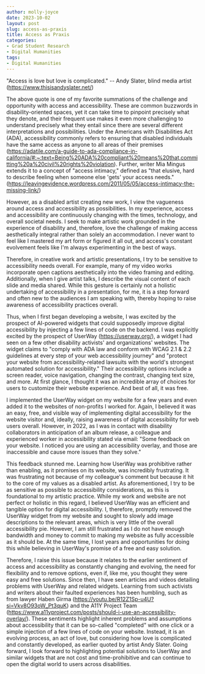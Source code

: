 ```yaml
---
author: molly-joyce
date: 2023-10-02
layout: post
slug: access-as-praxis
title: Access as Praxis
categories:
- Grad Student Research
- Digital Humanities
tags:
- Digital Humanities
---
```

"Access is love but love is complicated." -- Andy Slater, blind media artist (<https://www.thisisandyslater.net/>)

The above quote is one of my favorite summations of the challenge and opportunity with access and accessibility. These are common buzzwords in disability-oriented spaces, yet it can take time to pinpoint precisely what they denote, and their frequent use makes it even more challenging to understand precisely what they entail since there are several different interpretations and possibilities. Under the Americans with Disabilities Act (ADA), accessibility commonly refers to ensuring that disabled individuals have the same access as anyone to all areas of their premises (<https://adatile.com/a-guide-to-ada-compliance-in-california/#:~:text=Being%20ADA%20compliant%20means%20that,committing%20a%20civil%20rights%20violation>). Further, writer Mia Mingus extends it to a concept of "access intimacy," defined as "that elusive, hard to describe feeling when someone else 'gets' your access needs." (<https://leavingevidence.wordpress.com/2011/05/05/access-intimacy-the-missing-link/>)

However, as a disabled artist creating new work, I view the vagueness around access and accessibility as possibilities. In my experience, access and accessibility are continuously changing with the times, technology, and overall societal needs. I seek to make artistic work grounded in the experience of disability and, therefore, love the challenge of making access aesthetically integral rather than solely an accommodation. I never want to feel like I mastered my art form or figured it all out, and access's constant evolvement feels like I'm always experimenting in the best of ways.

Therefore, in creative work and artistic presentations, I try to be sensitive to accessibility needs overall. For example, many of my video works incorporate open captions aesthetically into the video framing and editing. Additionally, when I give artist talks, I describe the visual content of each slide and media shared. While this gesture is certainly not a holistic undertaking of accessibility in a presentation, for me, it is a step forward and often new to the audiences I am speaking with, thereby hoping to raise awareness of accessibility practices overall.

Thus, when I first began developing a website, I was excited by the prospect of AI-powered widgets that could supposedly improve digital accessibility by injecting a few lines of code on the backend. I was explicitly excited by the prospect of UserWay (<https://userway.org/>), a widget I had seen on a few other disability activists' and organizations' websites. The widget claims to "comply with ADA law and conform with WCAG 2.1 & 2.2 guidelines at every step of your web accessibility journey" and "protect your website from accessibility-related lawsuits with the world's strongest automated solution for accessibility." Their accessibility options include a screen reader, voice navigation, changing the contrast, changing text size, and more. At first glance, I thought it was an incredible array of choices for users to customize their website experience. And best of all, it was free.

I implemented the UserWay widget on my website for a few years and even added it to the websites of non-profits I worked for. Again, I believed it was an easy, free, and visible way of implementing digital accessibility for the website visitor and, ideally, raising awareness of digital accessibility for web users overall. However, in 2022, as I was in contact with disability collaborators in anticipation of an album release, a colleague and experienced worker in accessibility stated via email: "Some feedback on your website. I noticed you are using an accessibility overlay, and those are inaccessible and cause more issues than they solve."

This feedback stunned me. Learning how UserWay was prohibitive rather than enabling, as it promises on its website, was incredibly frustrating. It was frustrating not because of my colleague's comment but because it hit to the core of my values as a disabled artist. As aforementioned, I try to be as sensitive as possible to accessibility considerations, as this is foundational to my artistic practice. While my work and website are not perfect or holistic in this regard, I believed UserWay was an efficient and tangible option for digital accessibility. I, therefore, promptly removed the UserWay widget from my website and sought to slowly add image descriptions to the relevant areas, which is very little of the overall accessibility pie. However, I am still frustrated as I do not have enough bandwidth and money to commit to making my website as fully accessible as it should be. At the same time, I lost years and opportunities for doing this while believing in UserWay's promise of a free and easy solution.

Therefore, I raise this issue because it relates to the earlier sentiment of access and accessibility as constantly changing and evolving, the need for flexibility and to remove options, even if, like me, you thought they were easy and free solutions. Since then, I have seen articles and videos detailing problems with UserWay and related widgets. Learning from such activists and writers about their faulted experiences has been humbling, such as from lawyer Haben Girma (<https://youtu.be/R12Z1Sp-u4U?si=Vkv8O93oW_Pt3quK>) and the A11Y Project Team (<https://www.a11yproject.com/posts/should-i-use-an-accessibility-overlay/>). These sentiments highlight inherent problems and assumptions about accessibility that it can be so-called "completed" with one click or a simple injection of a few lines of code on your website. Instead, it is an evolving process, an act of love, but considering how love is complicated and constantly developed, as earlier quoted by artist Andy Slater. Going forward, I look forward to highlighting potential solutions to UserWay and similar widgets that are not cost and time-prohibitive and can continue to open the digital world to users across disabilities.










